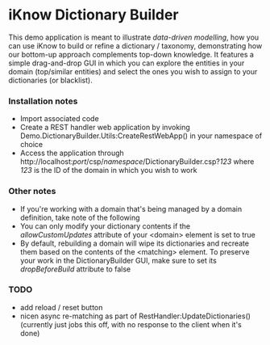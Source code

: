 # iKnow Dictionary Builder

This demo application is meant to illustrate *data-driven modelling*, how you can use iKnow to build or refine a dictionary / taxonomy, demonstrating how our bottom-up approach complements top-down knowledge. It features a simple drag-and-drop GUI in which you can explore the entities in your domain (top/similar entities) and select the ones you wish to assign to your dictionaries (or blacklist).


### Installation notes
* Import associated code
* Create a REST handler web application by invoking Demo.DictionaryBuilder.Utils:CreateRestWebApp() in your namespace of choice
* Access the application through http://localhost:_port_/csp/_namespace_/DictionaryBuilder.csp?_123_ where _123_ is the ID of the domain in which you wish to work


### Other notes
* If you're working with a domain that's being managed by a domain definition, take note of the following
 * You can only modify your dictionary contents if the _allowCustomUpdates_ attribute of your &lt;domain&gt; element is set to true
 * By default, rebuilding a domain will wipe its dictionaries and recreate them based on the contents of the &lt;matching&gt; element. To preserve your work in the DictionaryBuilder GUI, make sure to set its _dropBeforeBuild_ attribute to false


### TODO
* add reload / reset button
* nicen async re-matching as part of RestHandler:UpdateDictionaries() (currently just jobs this off, with no response to the client when it's done)
